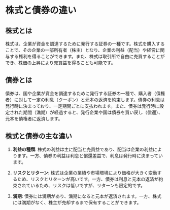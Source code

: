 # 株式と債券の違い

## 株式とは

株式は、企業が資金を調達するために発行する証券の一種です。株式を購入することで、その企業の一部所有者（株主）となり、企業の利益（配当）や経営に関与する権利を得ることができます。また、株式は取引所で自由に売買することができ、株価の上昇により売買益を得ることも可能です。

## 債券とは

債券は、国や企業が資金を調達するために発行する証券の一種で、購入者（債権者）に対して一定の利息（クーポン）と元本の返済を約束します。債券の利息は発行時に決まっており、一定期間ごとに支払われます。また、債券は発行時に設定された期間（満期）が経過すると、発行企業や国は債券を買い戻し（償還）、元本を債権者に返済します。

## 株式と債券の主な違い

1. **利益の種類**: 株式の利益は主に配当と売買益であり、配当は企業の利益によります。一方、債券の利益は利息と償還差益で、利息は発行時に決まっています。

2. **リスクとリターン**: 株式は企業の業績や市場環境により価格が大きく変動するため、リスクとリターンが高いです。一方、債券は利息と元本の返済が約束されているため、リスクは低いですが、リターンも限定的です。

3. **満期**: 債券には満期があり、満期になると元本が返済されます。一方、株式には満期がなく、株主が売却するまで保有することができます。
